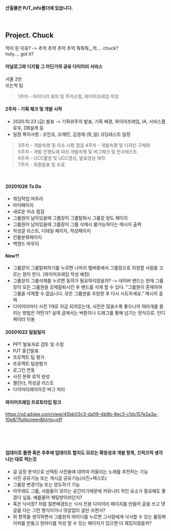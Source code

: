 #### 산출물은 PJT_info폴더에 있습니다.<br><br><br>



## Project. Chuck<br>

척이 된 이유? -> 추억 추억 추억 추억 춱춱춱,,,척.... chuck?<br>
holy.... got it?

#### 아날로그와 디지털 그 어딘가의 공유 다이어리 서비스<br>

서울 2반<br>
쓰는척 팀<br>

>1주차 - 아이디어 회의 및 주저선정, 와이어프레임 작성<br>
#### 2주차 - 기획 체크 및 개발 시작
- 2020.10.23 (금) 발표 -> 기획위주의 발표, 기획 배경, 와이어프레임, IA, 서비스플로우, DB설계 등
- 일정 특이사항 : 오인호, 오재민, 김경재 (토,일) 코딩테스트 일정
>3주차 - 개발속행 및 이슈 사항 점검
>4주차 - 개발속행 및 디자인 구체화<br>
>5주차 - 개발 진행도에 따라 개발속행 및 버그체크 및 전수테스트<br>
>6주차 - UCC촬영 및 UCC영상, 발표영상 제작<br>
>7주차 - 최종발표 및 수료<br>
<br>



#### 20201026 To Do 

- 워딩작업 마무리
- 마이페이지
- 새로운 이슈 점검
- 그룹원이 남아있을때 그룹장이 그룹탈퇴시 그룹장 양도 페이지
- 그룹원이 남아있을때 그룹장이 그룹 삭제시 불가능하다는 메시지 출력
- 작성글 리스트, 디테일 페이지, 작성페이지
- 인물분류페이지
- 백엔드 마무리


#### New?!

- 그룹장이 그룹탈퇴하기를 누르면 나머지 멤버중에서 그룹장으로 지정할 사람을 고르는 창이 뜬다. (와이어프레임 작성 예정)
- 그룹장이 그룹삭제를 누르면 동의가 필요하지않을까? -> 네이버 밴드는 현재 그룹장이 모든 그룹원을 강제탈퇴시킨 후 밴드를 삭제 할 수 있다. "그룹원이 존재하여 그룹을 삭제할 수 없습니다. 모든 그룹원을 추방한 후 다시 시도하세요." 메시지 출력
- 다이어리마다 사진 1개로 지금 되어있는데, 사진은 많을수록 좋으니까 여러개를 올리는 방법은 어떤가? 실제 글에서는 버튼이나 드래그를 통해 넘기는 방식으로. 인디케이터 이용



#### 20201022 일일일지

- PPT 발표자료 검토 및 수정
- PJT 중간발표
- 프로젝트 팀 평가
- 프로젝트 팀원평가
- 로그인 연동
- 사진 분류 로직 완성
- 켈린더, 작성글 리스트
- 다이어리레이아웃 버그 처리


#### 와이어프레임 프로토타입 링크
https://xd.adobe.com/view/45bb03c3-da09-4b9b-8ec3-c1dc157e2a3a-10e8/?fullscreen&hints=off



<br><br><br>
#### 업데이트 플랜 혹은 추후에 업데이트 할지도 모르는 확장성과 개발 항목, 끄적끄적 생각나는 대로 적는것
- 글 감정 분석으로 선택된 사진들에 대하여 어울리는 노래를 추천하는 기능
- 사진 공유기능 또는 게시글 공유기능(사진+텍스트)
- 그룹장 변경기능 또는 양도하기 기능
- 아무래도 그룹, 사람들이 모이는 공간이기때문에 커뮤니티 적인 요소가 필요해도 좋겠다 싶음. 예를들어 채팅방이라던지? 
- 혹은 낙서장? 처럼 칠판배경또는 낙서 전용 다이어리 페이지를 만들어 글을 쓰고 댓글을 다는 그런 형식이거나 댓글없이 글만 쓰면서?
- 위 항목들 생각하면서 그룹원의 아이디를 누르면 그사람에게 낙서할 수 있는 롤링페이퍼를 만들고 한마디를 작성 할 수 있는 페이지가 있으면 더 재밌지않을까?
